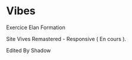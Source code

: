 # Vibes
Exercice Elan Formation

Site Vives Remastered - Responsive ( En cours ).

Edited By Shadow
